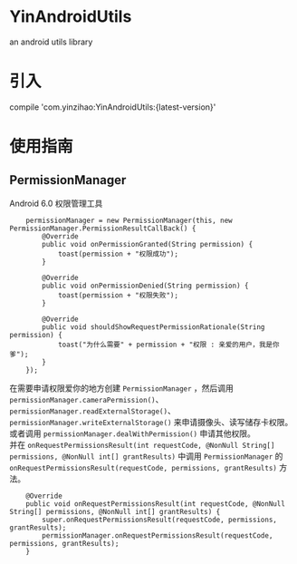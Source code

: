 # YinAndroidUtils
an android utils library

# 引入
compile 'com.yinzihao:YinAndroidUtils:{latest-version}'

# 使用指南

## PermissionManager
Android 6.0 权限管理工具
  
```
    permissionManager = new PermissionManager(this, new PermissionManager.PermissionResultCallBack() {
        @Override
        public void onPermissionGranted(String permission) {
            toast(permission + "权限成功");
        }

        @Override
        public void onPermissionDenied(String permission) {
            toast(permission + "权限失败");
        }

        @Override
        public void shouldShowRequestPermissionRationale(String permission) {
            toast("为什么需要" + permission + "权限 : 亲爱的用户，我是你爹");
        }
    });
```
  
在需要申请权限爱你的地方创建 `PermissionManager` ，然后调用 `permissionManager.cameraPermission()`、
`permissionManager.readExternalStorage()`、
`permissionManager.writeExternalStorage()`
来申请摄像头、读写储存卡权限。或者调用 `permissionManager.dealWithPermission()` 申请其他权限。  
并在 `onRequestPermissionsResult(int requestCode, @NonNull String[] permissions, @NonNull int[] grantResults)` 中调用 `PermissionManager` 的 `onRequestPermissionsResult(requestCode, permissions, grantResults)` 方法。  

```
    @Override
    public void onRequestPermissionsResult(int requestCode, @NonNull String[] permissions, @NonNull int[] grantResults) {
        super.onRequestPermissionsResult(requestCode, permissions, grantResults);
        permissionManager.onRequestPermissionsResult(requestCode, permissions, grantResults);
    }
```



